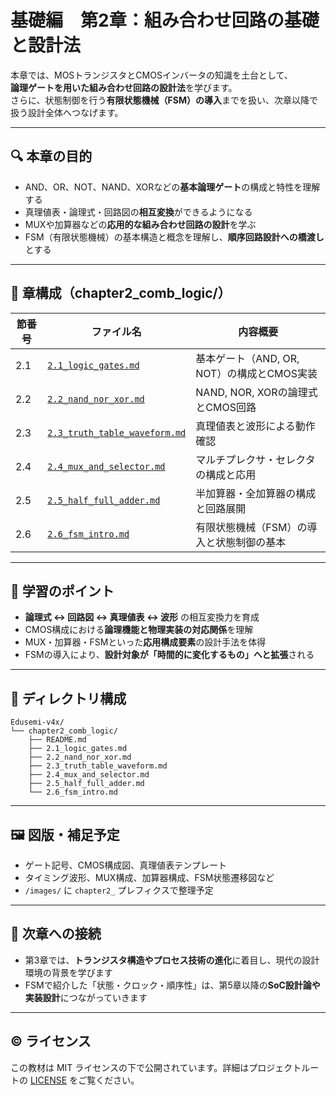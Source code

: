 # 基礎編　第2章：組み合わせ回路の基礎と設計法

本章では、MOSトランジスタとCMOSインバータの知識を土台として、  
**論理ゲートを用いた組み合わせ回路の設計法**を学びます。  
さらに、状態制御を行う**有限状態機械（FSM）の導入**までを扱い、次章以降で扱う設計全体へつなげます。

---

## 🔍 本章の目的

- AND、OR、NOT、NAND、XORなどの**基本論理ゲート**の構成と特性を理解する
- 真理値表・論理式・回路図の**相互変換**ができるようになる
- MUXや加算器などの**応用的な組み合わせ回路の設計**を学ぶ
- FSM（有限状態機械）の基本構造と概念を理解し、**順序回路設計への橋渡し**とする

---

## 📘 章構成（chapter2_comb_logic/）

| 節番号 | ファイル名 | 内容概要 |
|--------|------------|----------|
| 2.1 | [`2.1_logic_gates.md`](./2.1_logic_gates.md) | 基本ゲート（AND, OR, NOT）の構成とCMOS実装 |
| 2.2 | [`2.2_nand_nor_xor.md`](./2.2_nand_nor_xor.md) | NAND, NOR, XORの論理式とCMOS回路 |
| 2.3 | [`2.3_truth_table_waveform.md`](./2.3_truth_table_waveform.md) | 真理値表と波形による動作確認 |
| 2.4 | [`2.4_mux_and_selector.md`](./2.4_mux_and_selector.md) | マルチプレクサ・セレクタの構成と応用 |
| 2.5 | [`2.5_half_full_adder.md`](./2.5_half_full_adder.md) | 半加算器・全加算器の構成と回路展開 |
| 2.6 | [`2.6_fsm_intro.md`](./2.6_fsm_intro.md) | 有限状態機械（FSM）の導入と状態制御の基本 |

---

## 🧠 学習のポイント

- **論理式 ↔ 回路図 ↔ 真理値表 ↔ 波形** の相互変換力を育成
- CMOS構成における**論理機能と物理実装の対応関係**を理解
- MUX・加算器・FSMといった**応用構成要素**の設計手法を体得
- FSMの導入により、**設計対象が「時間的に変化するもの」へと拡張**される

---

## 📂 ディレクトリ構成

```
Edusemi-v4x/
└── chapter2_comb_logic/
    ├── README.md
    ├── 2.1_logic_gates.md
    ├── 2.2_nand_nor_xor.md
    ├── 2.3_truth_table_waveform.md
    ├── 2.4_mux_and_selector.md
    ├── 2.5_half_full_adder.md
    └── 2.6_fsm_intro.md
```

---

## 🖼️ 図版・補足予定

- ゲート記号、CMOS構成図、真理値表テンプレート
- タイミング波形、MUX構成、加算器構成、FSM状態遷移図など
- `/images/` に `chapter2_` プレフィクスで整理予定

---

## 🔄 次章への接続

- 第3章では、**トランジスタ構造やプロセス技術の進化**に着目し、現代の設計環境の背景を学びます
- FSMで紹介した「状態・クロック・順序性」は、第5章以降の**SoC設計論や実装設計**につながっていきます

---

## © ライセンス

この教材は MIT ライセンスの下で公開されています。詳細はプロジェクトルートの [LICENSE](../LICENSE) をご覧ください。
